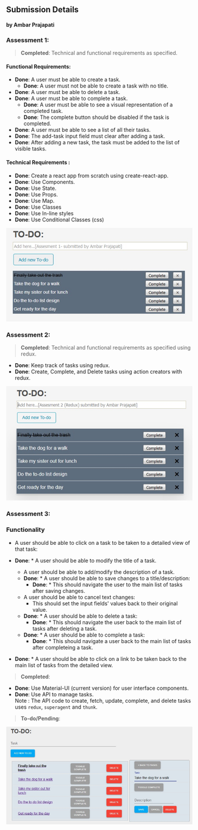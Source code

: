 ## Submission Details
#### by Ambar Prajapati

### Assessment 1:		
> **Completed**: Technical and functional requirements as specified.
#### Functional Requirements:
* **Done**: A user must be able to create a task.
	* **Done**: A user must not be able to create a task with no title.
* **Done**: A user must be able to delete a task.
* **Done**: A user must be able to complete a task.
	* **Done**: A user must be able to see a visual representation of a completed task.
	* **Done**: The complete button should be disabled if the task is completed.
* **Done**: A user must be able to see a list of all their tasks.
* **Done**: The add-task input field must clear after adding a task.
* **Done**: After adding a new task, the task must be added to the list of visible tasks.

#### Technical Requirements :
* **Done**: Create a react app from scratch using create-react-app.
* **Done**: Use Components.
* **Done**: Use State.
* **Done**: Use Props.
* **Done**: Use Map.
* **Done**: Use Classes
* **Done**: Use In-line styles
* **Done**: Use Conditional Classes (css)

<img src="https://github.com/ambarprajapati/submission/blob/master/image1.jpg" />

### Assessment 2:		
> **Completed**: Technical and functional requirements as specified using redux.
* **Done**: Keep track of tasks using redux.
* **Done**: Create, Complete, and Delete tasks using action creators with redux.

<img src="https://github.com/ambarprajapati/submission/blob/master/image2.jpg" />


### Assessment 3:
### Functionality

* A user should be able to click on a task to be taken to a detailed view of that task:
  
* **Done**: * A user should be able to modify the title of a task.
  * A user should be able to add/modify the description of a task.
  * **Done**: * A user should be able to save changes to a title/description:
    * **Done**: * This should navigate the user to the main list of tasks after saving changes.
  * A user should be able to cancel text changes:
    * This should set the input fields' values back to their original value.
  * **Done**: * A user should be able to delete a task:
    * **Done**: * This should navigate the user back to the main list of tasks after deleting a task.
  * **Done**: * A user should be able to complete a task:
    * **Done**: * This should navigate a user back to the main list of tasks after completeing a task.
* **Done**: * A user should be able to click on a link to be taken back to the main list of tasks from the detailed view.


> **Completed**:
* **Done**: Use Material-UI (current version) for user interface components.
* **Done**: Use API to manage tasks. <br>Note : The API code to create, fetch, update, complete, and delete tasks uses `redux`,  `superagent` and `thunk`. 
> **To-do/Pending**:		

<img src="https://github.com/ambarprajapati/submission/blob/master/image3.jpg" />
